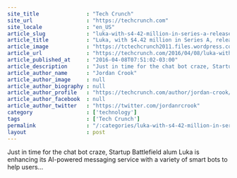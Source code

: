 ```yaml
---
site_title               : "Tech Crunch"
site_url                 : "https://techcrunch.com"
site_locale              : "en_US"
article_slug             : "luka-with-s4-42-million-in-series-a-releases-ai-powered-chat-bots"
article_title            : "Luka, with $4.42 million in Series A, releases AI-powered chat bots"
article_image            : "https://tctechcrunch2011.files.wordpress.com/2016/04/luka.png?w=738&h=400&crop=1"
article_url              : "https://techcrunch.com/2016/04/08/luka-with-4-42-million-in-series-a-releases-ai-powered-chat-bots/"
article_published_at     : "2016-04-08T07:51:02-03:00"
article_description      : "Just in time for the chat bot craze, Startup Battlefield alum Luka is enhancing its AI-powered messaging service with a variety of smart bots to help users..."
article_author_name      : "Jordan Crook"
article_author_image     : null
article_author_biography : null
article_author_profile   : "https://techcrunch.com/author/jordan-crook/"
article_author_facebook  : null
article_author_twitter   : "https://twitter.com/jordanrcrook"
category                 : ['technology']
tags                     : ['Tech Crunch']
permalink                : "/:categories/luka-with-s4-42-million-in-series-a-releases-ai-powered-chat-bots/"
layout                   : post
---
```


Just in time for the chat bot craze, Startup Battlefield alum Luka is enhancing its AI-powered messaging service with a variety of smart bots to help users...
